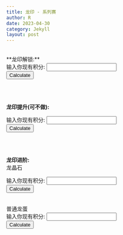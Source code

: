 ```yaml
---
title: 龙印 - 系列赛
author: R
date: 2023-04-30
category: Jekyll
layout: post
---
```

<br>
**龙印解锁:**
<form>
  <label for="points_unlock">输入你现有积分:</label>
  <input type="number" id="points_unlock" name="points_unlock">
  <br>
  <button type="button" onclick="calculate_hours_unlock()">Calculate</button>
</form>

<div id="result_unlock"></div>

<script>
function calculate_hours_unlock() {
  var points_unlock = document.getElementById("points_unlock").value;
  var hours_unlock = (6000 - points_unlock)/20;
  document.getElementById("result_unlock").textContent = "还需要使用加速 " + hours_unlock + "小时";
}
</script>

<br>
<br>


**龙印提升(可不做):**
<form>
  <label for="points_upgrade">输入你现有积分:</label>
  <input type="number" id="points_upgrade" name="points_upgrade">
  <br>
  <button type="button" onclick="calculate_turtle_upgrade()">Calculate</button>
</form>

<div id="result_upgrade"></div>

<script>
function calculate_turtle_upgrade() {
  var points_upgrade = document.getElementById("points_upgrade").value;
  var turtle_upgrade = (10000 - points_upgrade)/150;
  document.getElementById("result_upgrade").textContent = "还需要使用黄金龟 " + turtle_upgrade + "个";
}
</script>

<br>
<br>


**龙印进阶:**
<br>
龙晶石
<form>
  <label for="points_advance_crystals">输入你现有积分:</label>
  <input type="number" id="points_advance_crystals" name="points_advance_crystals">
  <br>
  <button type="button" onclick="calculate_crystals_advance()">Calculate</button>
</form>

<div id="result_crystals_advance"></div>

<script>
function calculate_crystals_advance() {
  var points_crystals_advance = document.getElementById("points_crystals_advance").value;
  var crystals_advance = (15600 - points_advance_crystals)/1;
  document.getElementById("result_crystals_advance").textContent = "还需要使用龙晶石 " + crystals_advance ;
}
</script>

<br>
普通龙蛋
<form>
  <label for="points_advance_eggs">输入你现有积分:</label>
  <input type="number" id="points_advance_eggs" name="points_advance_eggs">
  <br>
  <button type="button" onclick="calculate_eggs_advance()">Calculate</button>
</form>

<div id="result_crystals_advance"></div>

<script>
function calculate_eggs_advance() {
  var points_eggs_advance = document.getElementById("points_eggs_advance").value;
  var eggs_advance = (15600 - points_advance_eggs)/1;
  document.getElementById("result_crystals_advance").textContent = "还需要使用普通龙蛋 " + eggs_advance + "个";
}
</script>

<br>
<br>
